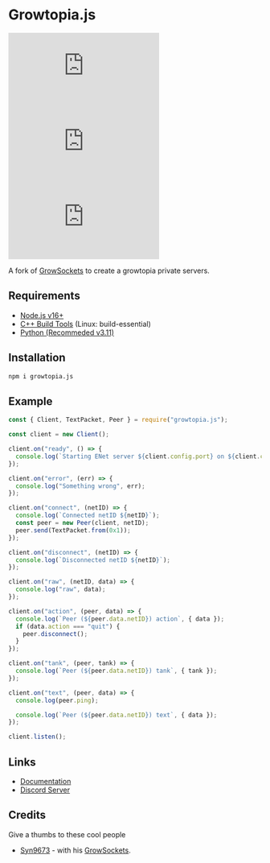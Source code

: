 # Growtopia.js

![Github Version](https://img.shields.io/github/package-json/v/jadlionhd/growtopia.js?style=flat-square)
![NPM Version](https://img.shields.io/npm/v/growtopia.js?style=flat-square)
![NPM Minified](https://img.shields.io/bundlephobia/min/growtopia.js?style=flat-square)

A fork of [GrowSockets](https://github.com/Pogtopia/GrowSockets) to create a growtopia private servers.

## Requirements

- [Node.js v16+](https://nodejs.org/en)
- [C++ Build Tools](https://visualstudio.microsoft.com/vs/features/cplusplus/) (Linux: build-essential)
- [Python (Recommeded v3.11)](https://www.python.org/downloads/)

## Installation

```sh
npm i growtopia.js
```

## Example

```js
const { Client, TextPacket, Peer } = require("growtopia.js");

const client = new Client();

client.on("ready", () => {
  console.log(`Starting ENet server ${client.config.port} on ${client.config.ip}`);
});

client.on("error", (err) => {
  console.log("Something wrong", err);
});

client.on("connect", (netID) => {
  console.log(`Connected netID ${netID}`);
  const peer = new Peer(client, netID);
  peer.send(TextPacket.from(0x1));
});

client.on("disconnect", (netID) => {
  console.log(`Disconnected netID ${netID}`);
});

client.on("raw", (netID, data) => {
  console.log("raw", data);
});

client.on("action", (peer, data) => {
  console.log(`Peer (${peer.data.netID}) action`, { data });
  if (data.action === "quit") {
    peer.disconnect();
  }
});

client.on("tank", (peer, tank) => {
  console.log(`Peer (${peer.data.netID}) tank`, { tank });
});

client.on("text", (peer, data) => {
  console.log(peer.ping);

  console.log(`Peer (${peer.data.netID}) text`, { data });
});

client.listen();
```

## Links

- [Documentation](https://jadlionhd.github.io/growtopia.js/)
- [Discord Server](https://discord.gg/sGrxfKZY5t)

## Credits

Give a thumbs to these cool people

- [Syn9673](https://github.com/Syn9673) - with his [GrowSockets](https://github.com/Pogtopia/GrowSockets).
